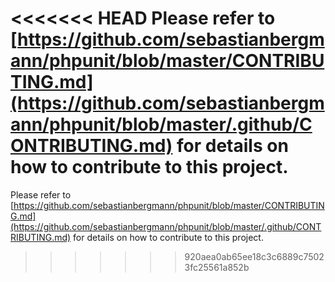 <<<<<<< HEAD
Please refer to [https://github.com/sebastianbergmann/phpunit/blob/master/CONTRIBUTING.md](https://github.com/sebastianbergmann/phpunit/blob/master/.github/CONTRIBUTING.md) for details on how to contribute to this project.
=======
Please refer to [https://github.com/sebastianbergmann/phpunit/blob/master/CONTRIBUTING.md](https://github.com/sebastianbergmann/phpunit/blob/master/.github/CONTRIBUTING.md) for details on how to contribute to this project.
>>>>>>> 920aea0ab65ee18c3c6889c75023fc25561a852b
